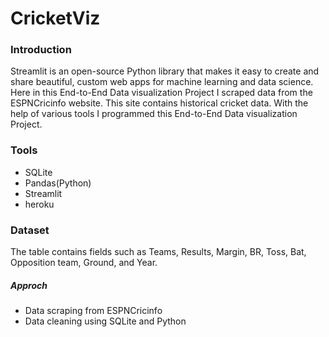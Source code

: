 # CricketViz

### Introduction
Streamlit is an open-source Python library that makes it easy to create and share beautiful, custom web apps for machine learning and data science. Here in this End-to-End Data visualization Project I scraped data from the ESPNCricinfo website. This site contains historical cricket data. With the help of various tools I programmed  this End-to-End Data visualization Project. 

### Tools
- SQLite
- Pandas(Python)
- Streamlit
- heroku

### Dataset
The table contains fields such as Teams, Results, Margin, BR, Toss, Bat, Opposition team, Ground, and Year.
##### Approch
- Data scraping from ESPNCricinfo
- Data cleaning using SQLite and Python

